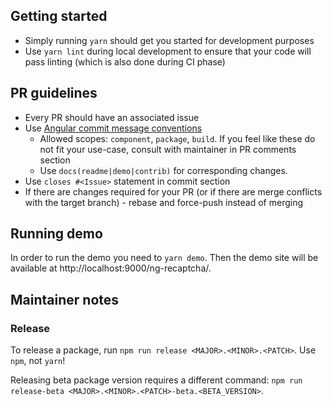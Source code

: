 ## Getting started

* Simply running `yarn` should get you started for development purposes
* Use `yarn lint` during local development to ensure that your code will pass linting (which is also done during CI phase)

## PR guidelines

* Every PR should have an associated issue
* Use [Angular commit message conventions](https://gist.github.com/stephenparish/9941e89d80e2bc58a153)
  * Allowed scopes: `component`, `package`, `build`. If you feel like these do not fit your use-case, consult with maintainer in PR comments section
  * Use `docs(readme|demo|contrib)` for corresponding changes.
* Use `closes #<Issue>` statement in commit <Description> section
* If there are changes required for your PR (or if there are merge conflicts with the target branch) - rebase and force-push instead of merging

## Running demo

In order to run the demo you need to `yarn demo`. Then the demo site will be available at http://localhost:9000/ng-recaptcha/.

## Maintainer notes

### Release

To release a package, run `npm run release <MAJOR>.<MINOR>.<PATCH>`. Use `npm`, not `yarn`!

Releasing beta package version requires a different command: `npm run release-beta <MAJOR>.<MINOR>.<PATCH>-beta.<BETA_VERSION>`.
